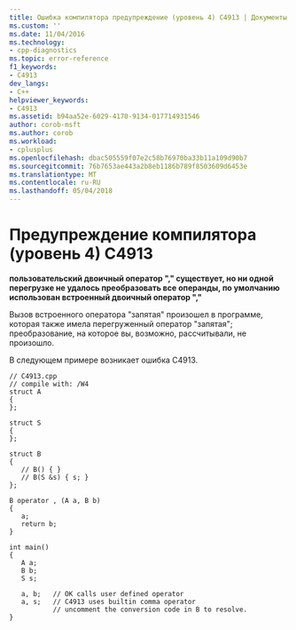 ```yaml
---
title: Ошибка компилятора предупреждение (уровень 4) C4913 | Документы Microsoft
ms.custom: ''
ms.date: 11/04/2016
ms.technology:
- cpp-diagnostics
ms.topic: error-reference
f1_keywords:
- C4913
dev_langs:
- C++
helpviewer_keywords:
- C4913
ms.assetid: b94aa52e-6029-4170-9134-017714931546
author: corob-msft
ms.author: corob
ms.workload:
- cplusplus
ms.openlocfilehash: dbac505559f07e2c58b76970ba33b11a109d90b7
ms.sourcegitcommit: 76b7653ae443a2b8eb1186b789f8503609d6453e
ms.translationtype: MT
ms.contentlocale: ru-RU
ms.lasthandoff: 05/04/2018
---
```

# <a name="compiler-warning-level-4-c4913"></a>Предупреждение компилятора (уровень 4) C4913
**пользовательский двоичный оператор "," существует, но ни одной перегрузке не удалось преобразовать все операнды, по умолчанию использован встроенный двоичный оператор ","**  
  
 Вызов встроенного оператора "запятая" произошел в программе, которая также имела перегруженный оператор "запятая"; преобразование, на которое вы, возможно, рассчитывали, не произошло.  
  
 В следующем примере возникает ошибка C4913.  
  
```  
// C4913.cpp  
// compile with: /W4  
struct A  
{  
};  
  
struct S  
{  
};  
  
struct B  
{  
   // B() { }  
   // B(S &s) { s; }  
};  
  
B operator , (A a, B b)     
{  
   a;  
   return b;  
}  
  
int main()  
{  
   A a;  
   B b;  
   S s;  
  
   a, b;   // OK calls user defined operator  
   a, s;   // C4913 uses builtin comma operator  
           // uncomment the conversion code in B to resolve.  
}  
```